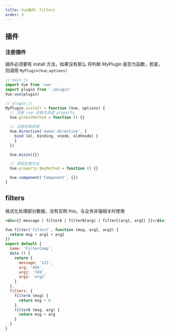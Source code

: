 ```yaml
---
title: Vue插件，filters
order: 3
---
```


## 插件
### 注册插件
插件必须要有 install 方法，如果没有那么 将判断 MyPlugin 是否为函数，若是，则调用 ```MyPlugin(Vue,options)```
```js
// main.js
import Vue from 'vue'
import plugin from './plugin'
Vue.use(plugin)

// plugin.js
MyPlugin.install = function (Vue, options) {
  // 注册 vue 全局方法或 property
  Vue.globalMethod = function () {}

  // 注册全局资源
  Vue.directive('owner-directive', {
    bind (el, binding, vnode, oldVnode) {
    }
  }) 

  Vue.mixin({})

  // 添加实例方法
  Vue.property.$myMethod = function () {}

  Vue.component('Component', {})
}
```

## filters
格式化处理部分数据，没有实例 this，与业务非强相关时使用
```html
<div>{{ message | filterA | filterB(arg) | filterC(arg1, arg2) }}</div>
```
```js
Vue.filter('filterC', function (msg, arg1, arg2) {
  return msg + arg1 + arg2
})
export default {
  name: 'FilterComp',
  data () {
    return {
      message: '123',
      arg: '456',
      arg1: '789',
      arg2: 'arg2'
    }
  },
  filters: {
    filterA (msg) {
      return msg + 0
    },
    filterB (msg, arg) {
      return msg + arg
    }
  }
}
```
